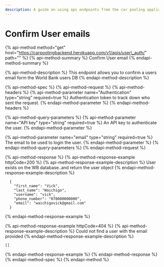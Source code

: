 ```yaml
---
description: A guide on using api endpoints from the car pooling application backend.
---
```


# Confirm User emails

{% api-method method="get" host="https://carpoolingbackend.herokuapp.com/v1/apis/user\_auth/" path="" %}
{% api-method-summary %}
Confirm User email
{% endapi-method-summary %}

{% api-method-description %}
This endpoint allows you to confirm a users email form the World Bank users DB
{% endapi-method-description %}

{% api-method-spec %}
{% api-method-request %}
{% api-method-headers %}
{% api-method-parameter name="Authentication" type="string" required=true %}
Authentication token to track down who sent the request.
{% endapi-method-parameter %}
{% endapi-method-headers %}

{% api-method-query-parameters %}
{% api-method-parameter name="API key" type="string" required=true %}
An API key to authenticate the user.
{% endapi-method-parameter %}

{% api-method-parameter name="email" type="string" required=true %}
The email to be used to login the user.
{% endapi-method-parameter %}
{% endapi-method-query-parameters %}
{% endapi-method-request %}

{% api-method-response %}
{% api-method-response-example httpCode=200 %}
{% api-method-response-example-description %}
User exists on the WB database..and return the user object
{% endapi-method-response-example-description %}

```
  {
    "first_name": "Vick",
    "last_name": "Waichigo",
    "username": "vick",
    "phone_number": "070000000000",
    "email": "waichigovick@gmail.com"
  }
```
{% endapi-method-response-example %}

{% api-method-response-example httpCode=404 %}
{% api-method-response-example-description %}
Could not find a user with the email provided
{% endapi-method-response-example-description %}

```
[]
```
{% endapi-method-response-example %}
{% endapi-method-response %}
{% endapi-method-spec %}
{% endapi-method %}



